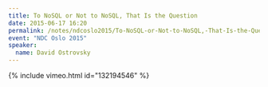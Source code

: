 ```yaml
---
title: To NoSQL or Not to NoSQL, That Is the Question
date: 2015-06-17 16:20
permalink: /notes/ndcoslo2015/To-NoSQL-or-Not-to-NoSQL,-That-Is-the-Question.html
event: "NDC Oslo 2015"
speaker:
  name: David Ostrovsky
---
```


{% include vimeo.html id="132194546" %}